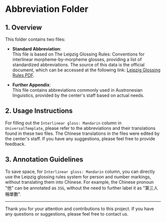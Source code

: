 # Abbreviation Folder

## 1. Overview

This folder contains two files:

- **Standard Abbreviation**:  
  This file is based on The Leipzig Glossing Rules: Conventions for interlinear morpheme-by-morpheme glosses, providing a list of standardized abbreviations. The source of this data is the official document, which can be accessed at the following link: [Leipzig Glossing Rules PDF](https://www.eva.mpg.de/lingua/pdf/Glossing-Rules.pdf).

- **Further Appendix**:  
  This file contains abbreviations commonly used in Austronesian linguistics, provided by the center's staff based on actual needs.

## 2. Usage Instructions

For filling out the `Interlinear gloss: Mandarin` column in `UniversalTemplate`, please refer to the abbreviations and their translations found in these two files. The Chinese translations in the files were edited by the center's staff. If you have any suggestions, please feel free to provide feedback.

## 3. Annotation Guidelines

To save space, for `Interlinear gloss: Mandarin` column, you can directly use the Leipzig glossing rules system for person and number markings, without translating them into Chinese. For example, the Chinese pronoun "他" can be annotated as `3SG`, without the need to further label it as "第三人稱單數".

---

Thank you for your attention and contributions to this project. If you have any questions or suggestions, please feel free to contact us.
